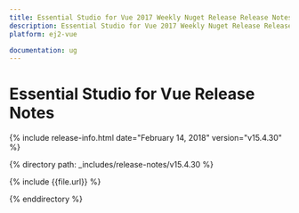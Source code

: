 ```yaml
---
title: Essential Studio for Vue 2017 Weekly Nuget Release Release Notes  
description: Essential Studio for Vue 2017 Weekly Nuget Release Release Notes  
platform: ej2-vue

documentation: ug
---
```


# Essential Studio for  Vue  Release Notes  

{% include release-info.html date="February 14, 2018"  version="v15.4.30" %} 

{% directory path: _includes/release-notes/v15.4.30 %}

{% include {{file.url}} %}

{% enddirectory %}


